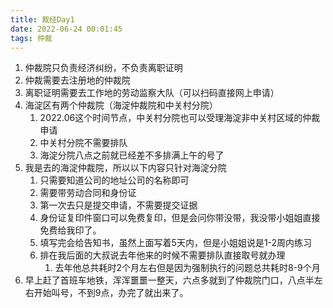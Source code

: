 ```yaml
---
title: 裁经Day1
date: 2022-06-24 00:01:45
tags: 仲裁
---
```


1. 仲裁院只负责经济纠纷，不负责离职证明
2. 仲裁需要去注册地的仲裁院
3. 离职证明需要去工作地的劳动监察大队（可以扫码直接网上申请）
4. 海淀区有两个仲裁院（海淀仲裁院和中关村分院）
   1. 2022.06这个时间节点，中关村分院也可以受理海淀非中关村区域的仲裁申请
   2. 中关村分院不需要排队
   3. 海淀分院八点之前就已经差不多排满上午的号了
5. 我是去的海淀仲裁院，所以以下内容只针对海淀分院
   1. 只需要知道公司的地址公司的名称即可
   2. 需要带劳动合同和身份证
   3. 第一次去只是提交申请，不需要提交证据
   4. 身份证复印件窗口可以免费复印，但是会问你带没带，我没带小姐姐直接免费给我印了。
   5. 填写完会给告知书，虽然上面写着5天内，但是小姐姐说是1-2周内练习
   6. 排在我后面的大叔说去年他来的时候不需要排队直接取号就办理
      1. 去年他总共耗时2个月左右但是因为强制执行的问题总共耗时8-9个月
6. 早上赶了首班车地铁，浑浑噩噩一整天，六点多就到了仲裁院门口，八点半左右开始叫号，不到9点，办完了就出来了。
